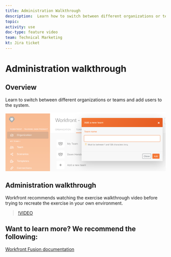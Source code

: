 ```yaml
---
title: Administration Walkthrough
description:  Learn how to switch between different organizations or teams and add users to the system in [!DNL Adobe Workfront Fusion].
topic: 
activity: use
doc-type: feature video
team: Technical Marketing
kt: Jira ticket 
---
```

# Administration walkthrough

## Overview

Learn to switch between different organizations or teams and add users to the system.

![An image of a scenario with error handling](assets/workfront-fusion-administration-1.png)

## Administration walkthrough

Workfront recommends watching the exercise walkthrough video before trying to recreate the exercise in your own environment.

>[!VIDEO](https://video.tv.adobe.com/v/335310/?quality=12)

## Want to learn more? We recommend the following:

[Workfront Fusion documentation](https://experienceleague.adobe.com/docs/workfront/using/adobe-workfront-fusion/workfront-fusion-2.html?lang=en)


